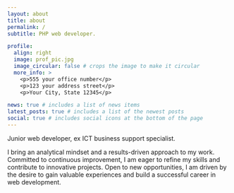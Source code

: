 ```yaml
---
layout: about
title: about
permalink: /
subtitle: PHP web developer.

profile:
  align: right
  image: prof_pic.jpg
  image_circular: false # crops the image to make it circular
  more_info: >
    <p>555 your office number</p>
    <p>123 your address street</p>
    <p>Your City, State 12345</p>

news: true # includes a list of news items
latest_posts: true # includes a list of the newest posts
social: true # includes social icons at the bottom of the page
---
```


Junior web developer, ex ICT business support specialist.

I bring an analytical mindset and a results-driven approach to my work. Committed to continuous improvement, I am eager to refine my skills and contribute to innovative projects. Open to new opportunities, I am driven by the desire to gain valuable experiences and build a successful career in web development.
